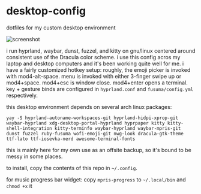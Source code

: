 # desktop-config

dotfiles for my custom desktop environment

![screenshot](https://user-images.githubusercontent.com/22794371/233259730-1b22258e-7659-4426-b80a-7ad83d156964.png)

i run hyprland, waybar, dunst, fuzzel, and kitty on gnu/linux centered around consistent use of the Dracula color scheme. i use this config acros my laptop and desktop computers and it's been working quite well for me. i have a fairly customized hotkey setup: roughly, the emoji picker is invoked with mod4-alt-space. menu is invoked with either 3-finger swipe up or mod4+space. mod4+esc is window close. mod4+enter opens a terminal. key + gesture binds are configured in `hyprland.conf` and `fusuma/config.yml` respectively.

this desktop environment depends on several arch linux packages:

`yay -S hyprland-autoname-workspaces-git hyprland-hidpi-xprop-git waybar-hyprland xdg-desktop-portal-hyprland hyprpaper kitty kitty-shell-integration kitty-terminfo waybar-hyprland waybar-mpris-git dunst fuzzel ruby-fusuma wofi-emoji-git nwg-look dracula-gtk-theme ttf-lato ttf-iosevka-nerd awesome-terminal-fonts`

this is mainly here for my own use as an offsite backup, so it's bound to be messy in some places.

to install, copy the contents of this repo in `~/.config`. 

for music progress bar widget: copy `mpris-progress` to `~/.local/bin` and `chmod +x` it
